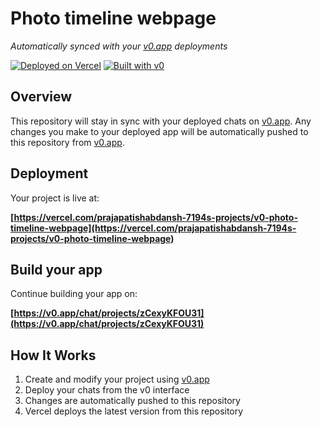 # Photo timeline webpage

*Automatically synced with your [v0.app](https://v0.app) deployments*

[![Deployed on Vercel](https://img.shields.io/badge/Deployed%20on-Vercel-black?style=for-the-badge&logo=vercel)](https://vercel.com/prajapatishabdansh-7194s-projects/v0-photo-timeline-webpage)
[![Built with v0](https://img.shields.io/badge/Built%20with-v0.app-black?style=for-the-badge)](https://v0.app/chat/projects/zCexyKFOU31)

## Overview

This repository will stay in sync with your deployed chats on [v0.app](https://v0.app).
Any changes you make to your deployed app will be automatically pushed to this repository from [v0.app](https://v0.app).

## Deployment

Your project is live at:

**[https://vercel.com/prajapatishabdansh-7194s-projects/v0-photo-timeline-webpage](https://vercel.com/prajapatishabdansh-7194s-projects/v0-photo-timeline-webpage)**

## Build your app

Continue building your app on:

**[https://v0.app/chat/projects/zCexyKFOU31](https://v0.app/chat/projects/zCexyKFOU31)**

## How It Works

1. Create and modify your project using [v0.app](https://v0.app)
2. Deploy your chats from the v0 interface
3. Changes are automatically pushed to this repository
4. Vercel deploys the latest version from this repository